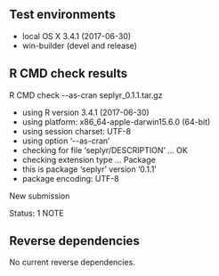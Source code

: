 
## Test environments
* local OS X 3.4.1 (2017-06-30)
* win-builder (devel and release)

## R CMD check results

R CMD check --as-cran seplyr_0.1.1.tar.gz 

* using R version 3.4.1 (2017-06-30)
* using platform: x86_64-apple-darwin15.6.0 (64-bit)
* using session charset: UTF-8
* using option ‘--as-cran’
* checking for file ‘seplyr/DESCRIPTION’ ... OK
* checking extension type ... Package
* this is package ‘seplyr’ version ‘0.1.1’
* package encoding: UTF-8

New submission

Status: 1 NOTE

## Reverse dependencies

 No current reverse dependencies.

